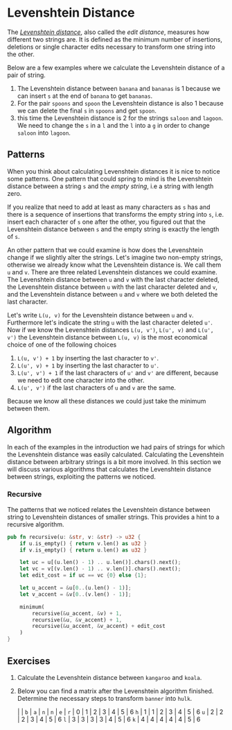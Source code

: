 # Levenshtein Distance
The [*Levenshtein distance*][levenshtein], also called the *edit distance*,
measures how different two strings are. It is defined as the minimum number of
insertions, deletions or single character edits necessary to transform one
string into the other.

Below are a few examples where we calculate the Levenshtein distance of a pair
of string.

1. The Levenshtein distance between `banana` and `bananas` is 1 because we can
   insert `s` at the end of `banana` to get `bananas`.
2. For the pair `spoons` and `spoon` the Levenshtein distance is also 1 because
   we can delete the final `s` in `spoons` and get `spoon`.
3. this time the Levenshtein distance is 2 for the strings `saloon` and
   `lagoon`. We need to change the `s` in a `l` and the `l` into a `g` in order
   to change `saloon` into `lagoon`.

## Patterns
When you think about calculating Levenshtein distances it is nice to notice some
patterns. One pattern that could spring to mind is the Levenshtein distance
between a string `s` and the _empty string_, i.e a string with length zero.

If you realize that need to add at least as many characters as `s` has and there
is a sequence of insertions that transforms the empty string into `s`, i.e.
insert each character of `s` one after the other, you figured out that the
Levenshtein distance between `s` and the empty string is exactly the length of
`s`.

An other pattern that we could examine is how does the Levenshtein change if we
slightly alter the strings. Let's imagine two non-empty strings, otherwise we
already know what the Levenshtein distance is. We call them `u` and `v`. There
are three related Levenshtein distances we could examine. The Levenshtein
distance between `u` and `v` with the last character deleted, the Levenshtein
distance between `u` with the last character deleted and `v`, and the
Levenshtein distance between `u` and `v` where we both deleted the last
character.

Let's write `L(u, v)` for the Levenshtein distance between `u` and `v`.
Furthermore let's indicate the string `u` with the last character deleted `u'`.
Now if we know the Levenshtein distances `L(u, v')`, `L(u', v)` and `L(u', v')`
the Levenshtein distance between `L(u, v)` is the most economical choice of one
of the following choices

1. `L(u, v') + 1` by inserting the last character to `v'`.
2. `L(u', v) + 1` by inserting the last character to
   `u'`.
3. `L(u', v') + 1` if the last characters of `u'` and `v'` are different,
   because we need to edit one character into the other.
4. `L(u', v')` if the last characters of `u` and `v` are the same.

Because we know all these distances we could just take the minimum between them.

## Algorithm
In each of the examples in the introduction we had pairs of strings for which
the Levenshtein distance was easily calculated. Calculating the Levenshtein
distance between arbitrary strings is a bit more involved. In this section we
will discuss various algorithms that calculates the Levenshtein distance between
strings, exploiting the patterns we noticed.

### Recursive
The patterns that we noticed relates the Levenshtein distance between string to
Levenshtein distances of smaller strings. This provides a hint to a recursive
algorithm.

```rust
pub fn recursive(u: &str, v: &str) -> u32 {
    if u.is_empty() { return v.len() as u32 }
    if v.is_empty() { return u.len() as u32 }

    let uc = u[(u.len() - 1) .. u.len()].chars().next();
    let vc = v[(v.len() - 1) .. v.len()].chars().next();
    let edit_cost = if uc == vc {0} else {1};

    let u_accent = &u[0..(u.len() - 1)];
    let v_accent = &v[0..(v.len() - 1)];

    minimum(
        recursive(&u_accent, &v) + 1,
        recursive(&u, &v_accent) + 1,
        recursive(&u_accent, &v_accent) + edit_cost
    )
}
```

## Exercises
1. Calculate the Levenshtein distance between `kangaroo` and `koala`.
2. Below you can find a matrix after the Levenshtein algorithm finished.
   Determine the necessary steps to transform `banner` into `hulk`.
   
     |   | `b` | `a` | `n` | `n` | `e` | `r`
     | 0 | 1   | 2   | 3   | 4   | 5   | 6 
 `h` | 1 | 1   | 2   | 3   | 4   | 5   | 6
 `u` | 2 | 2   | 2   | 3   | 4   | 5   | 6
 `l` | 3 | 3   | 3   | 3   | 4   | 5   | 6
 `k` | 4 | 4   | 4   | 4   | 4   | 5   | 6
 
[levenshtein]: https://en.wikipedia.org/wiki/Levenshtein_distance 
